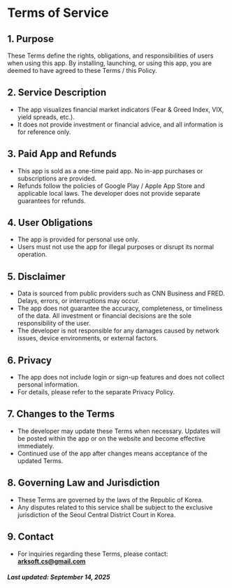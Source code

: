 # Terms of Service

## 1. Purpose
These Terms define the rights, obligations, and responsibilities of users when using this app. By installing, launching, or using this app, you are deemed to have agreed to these Terms / this Policy.

## 2. Service Description
- The app visualizes financial market indicators (Fear &amp; Greed Index, VIX, yield spreads, etc.).  
- It does not provide investment or financial advice, and all information is for reference only.  

## 3. Paid App and Refunds
- This app is sold as a one-time paid app. No in-app purchases or subscriptions are provided.  
- Refunds follow the policies of Google Play / Apple App Store and applicable local laws. The developer does not provide separate guarantees for refunds.  

## 4. User Obligations
- The app is provided for personal use only.  
- Users must not use the app for illegal purposes or disrupt its normal operation.  

## 5. Disclaimer
- Data is sourced from public providers such as CNN Business and FRED. Delays, errors, or interruptions may occur.  
- The app does not guarantee the accuracy, completeness, or timeliness of the data. All investment or financial decisions are the sole responsibility of the user.  
- The developer is not responsible for any damages caused by network issues, device environments, or external factors.  

## 6. Privacy
- The app does not include login or sign-up features and does not collect personal information.  
- For details, please refer to the separate Privacy Policy.  

## 7. Changes to the Terms
- The developer may update these Terms when necessary. Updates will be posted within the app or on the website and become effective immediately.  
- Continued use of the app after changes means acceptance of the updated Terms.  

## 8. Governing Law and Jurisdiction
- These Terms are governed by the laws of the Republic of Korea.  
- Any disputes related to this service shall be subject to the exclusive jurisdiction of the Seoul Central District Court in Korea.  

## 9. Contact
- For inquiries regarding these Terms, please contact:  
**arksoft.cs@gmail.com**

##### Last updated: September 14, 2025